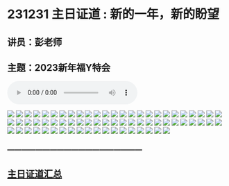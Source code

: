 # 231231 主日证道 : 新的一年，新的盼望
## 讲员：彭老师
## 主题：2023新年福Y特会

<audio controls src="./231231.mp3"></audio>

![](./01.JPG)
![](./02.JPG)
![](./03.JPG)
![](./04.JPG)
![](./05.JPG)
![](./06.JPG)
![](./07.JPG)
![](./08.JPG)
![](./09.JPG)
![](./10.JPG)
![](./11.JPG)
![](./12.JPG)
![](./13.JPG)
![](./14.JPG)
![](./15.JPG)
![](./16.JPG)
![](./17.JPG)
![](./18.JPG)
![](./19.JPG)
![](./20.JPG)
![](./21.JPG)
![](./22.JPG)
![](./23.JPG)
![](./24.JPG)
![](./25.JPG)
![](./26.JPG)
![](./27.JPG)
![](./28.JPG)
![](./29.JPG)
![](./30.JPG)
![](./31.JPG)
![](./32.JPG)
![](./33.JPG)
![](./34.JPG)
![](./35.JPG)
![](./36.JPG)
![](./37.JPG)
![](./38.JPG)
![](./39.JPG)
![](./40.JPG)
![](./41.JPG)
![](./42.JPG)
![](./43.JPG)
![](./44.JPG)
![](./45.JPG)
![](./46.JPG)
![](./47.JPG)
![](./48.JPG)
![](./49.JPG)
![](./50.JPG)
![](./51.JPG)
![](./52.JPG)
![](./53.JPG)
![](./54.JPG)
![](./55.JPG)
![](./56.JPG)
![](./57.JPG)
![](./58.JPG)
![](./59.JPG)
![](./60.JPG)
![](./61.JPG)
![](./62.JPG)
![](./63.JPG)
![](./64.JPG)
![](./65.JPG)
![](./66.JPG)
![](./67.JPG)
![](./68.JPG)
![](./69.JPG)



### ———————————————————

## [主日证道汇总](https://nccchurch.github.io/Sermons/)





